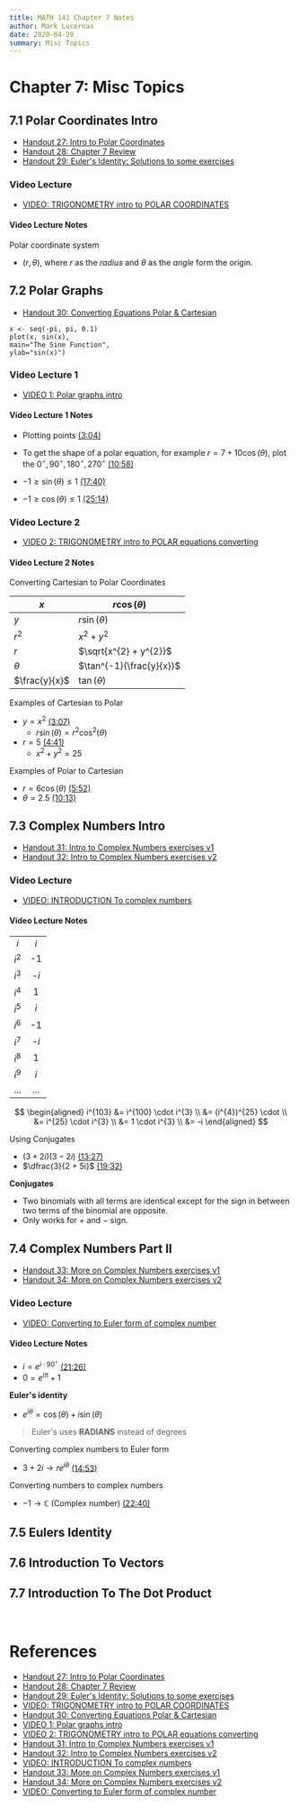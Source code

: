 ```yaml
---
title: MATH 141 Chapter 7 Notes
author: Mark Lucernas
date: 2020-04-29
summary: Misc Topics
---
```


# Chapter 7: Misc Topics

## 7.1 Polar Coordinates Intro

  - [Handout 27: Intro to Polar Coordinates](file:../../../../files/spring-2020/MATH-141/ch-7/ch-7_handout-27.pdf)
  - [Handout 28: Chapter 7 Review](file:../../../../files/spring-2020/MATH-141/ch-7/ch-7_handout-28.pdf)
  - [Handout 29: Euler's Identity: Solutions to some exercises](file:../../../../files/spring-2020/MATH-141/ch-7/ch-7_handout-29.pdf)

### Video Lecture

  - [VIDEO: TRIGONOMETRY intro to POLAR COORDINATES](https://www.youtube.com/watch?v=6RmC_k4xBSk)

#### Video Lecture Notes

Polar coordinate system

  - $(r, \theta)$, where $r$ as the _radius_ and $\theta$ as the _angle_ form
    the origin.


## 7.2 Polar Graphs

- [Handout 30: Converting Equations Polar & Cartesian](file:../../../../files/spring-2020/MATH-141/ch-7/ch-7_handout-30.pdf)

``` {.Rplot}
x <- seq(-pi, pi, 0.1)
plot(x, sin(x),
main="The Sine Function",
ylab="sin(x)")
```

### Video Lecture 1

  - [VIDEO 1: Polar graphs intro](https://www.youtube.com/watch?v=u_Y7V5CSCcc)

#### Video Lecture 1 Notes

  - Plotting points [(3:04)](https://www.youtube.com/watch?v=u_Y7V5CSCcc&t=184)

  - To get the shape of a polar equation, for example $r = 7 + 10\cos(\theta)$,
    plot the $0^{\circ}, 90^{\circ}, 180^{\circ}, 270^{\circ}$ [(10:58)](https://www.youtube.com/watch?v=u_Y7V5CSCcc&t=658)

  - $-1 \ge \sin(\theta) \le 1$ [(17:40)](https://www.youtube.com/watch?v=u_Y7V5CSCcc&t=1060)
  - $-1 \ge \cos(\theta) \le 1$ [(25:14)](https://www.youtube.com/watch?v=u_Y7V5CSCcc&t=1514)

### Video Lecture 2

  - [VIDEO 2: TRIGONOMETRY intro to POLAR equations converting](https://www.youtube.com/watch?v=eWFJo--R8w4)

#### Video Lecture 2 Notes

Converting Cartesian to Polar Coordinates

| $x$           | $r\cos(\theta)$          |
|---------------|--------------------------|
| $y$           | $r\sin(\theta)$          |
| $r^{2}$       | $x^{2} + y^{2}$          |
| $r$           | $\sqrt{x^{2} + y^{2}}$   |
| $\theta$      | $\tan^{-1}(\frac{y}{x})$ |
| $\frac{y}{x}$ | $\tan(\theta)$           |

Examples of Cartesian to Polar

  - $y = x^{2}$ [(3:07)](https://www.youtube.com/watch?v=eWFJo--R8w4&t=187)
    * $r\sin(\theta) = r^{2}\cos^{2}(\theta)$
  - $r = 5$ [(4:41)](https://www.youtube.com/watch?v=eWFJo--R8w4&t=281)
    * $x^{2} + y^{2} = 25$

Examples of Polar to Cartesian

  - $r = 6\cos(\theta)$ [(5:52)](https://www.youtube.com/watch?v=eWFJo--R8w4&t=352)
  - $\theta = 2.5$ [(10:13)](https://www.youtube.com/watch?v=eWFJo--R8w4&t=613)


## 7.3 Complex Numbers Intro

  - [Handout 31: Intro to Complex Numbers exercises v1](file:../../../../files/spring-2020/MATH-141/ch-7/ch-7_handout-31.pdf)
  - [Handout 32: Intro to Complex Numbers exercises v2](file:../../../../files/spring-2020/MATH-141/ch-7/ch-7_handout-32.pdf)


### Video Lecture

  - [VIDEO: INTRODUCTION To complex numbers](https://www.youtube.com/watch?v=rShl_0B72To)

#### Video Lecture Notes

|           |               |
| :-------: | :-----------: |
| $i$       | $i$           |
| $i^{2}$   | $\text{-}1$   |
| $i^{3}$   | $\text{-}i$   |
| $i^{4}$   | $1$           |
| $i^{5}$   | $i$           |
| $i^{6}$   | $\text{-}1$   |
| $i^{7}$   | $\text{-}i$   |
| $i^{8}$   | $1$           |
| $i^{9}$   | $i$           |
| ...       | ...           |

$$
\begin{aligned}
i^{103} &= i^{100} \cdot i^{3} \\
 &= (i^{4})^{25} \cdot \\
 &= i^{25} \cdot i^{3} \\
 &=  1 \cdot i^{3} \\
 &= -i
\end{aligned}
$$

Using Conjugates

  - $(3 + 2i)(3 - 2i)$ [(13:27)](https://www.youtube.com/watch?v=rShl_0B72To&t=807)
  - $\dfrac{3}{2 + 5i}$ [(19:32)](https://www.youtube.com/watch?v=rShl_0B72To&t=1172)


<a name="conjugates-term">**Conjugates**</a>

  - Two binomials with all terms are identical except for the sign in between
    two terms of the binomial are opposite.
  - Only works for $+$ and $-$ sign.


## 7.4 Complex Numbers Part II

  - [Handout 33: More on Complex Numbers exercises v1](file:../../../../files/spring-2020/MATH-141/ch-7/ch-7_handout-33.pdf)
  - [Handout 34: More on Complex Numbers exercises v2](file:../../../../files/spring-2020/MATH-141/ch-7/ch-7_handout-34.pdf)


### Video Lecture

  - [VIDEO: Converting to Euler form of complex number](https://www.youtube.com/watch?v=IoOKpGrL0RQ)

#### Video Lecture Notes

  - $i = e^{i \cdot 90^{\circ}}$ [(21:26)](https://www.youtube.com/watch?v=IoOKpGrL0RQ&t=1286)
  - $0 = e^{i \pi} + 1$

<a name="euler's-identity-term">**Euler's identity**</a>

  - $e^{i\theta} = \cos(\theta) + i\sin(\theta)$


> Euler's uses **RADIANS** instead of degrees


Converting complex numbers to Euler form

  - $3 + 2i \to re^{i\theta}$ [(14:53)](https://www.youtube.com/watch?v=IoOKpGrL0RQ&t=893)


Converting numbers to complex numbers

  - $-1 \to \mathbb{C}$ (Complex number) [(22:40)](https://www.youtube.com/watch?v=IoOKpGrL0RQ&t=1360)

## 7.5 Eulers Identity

## 7.6 Introduction To Vectors

## 7.7 Introduction To The Dot Product


<br>

# References

  - [Handout 27: Intro to Polar Coordinates](file:../../../../files/spring-2020/MATH-141/ch-7/ch-7_handout-27.pdf)
  - [Handout 28: Chapter 7 Review](file:../../../../files/spring-2020/MATH-141/ch-7/ch-7_handout-28.pdf)
  - [Handout 29: Euler's Identity: Solutions to some exercises](file:../../../../files/spring-2020/MATH-141/ch-7/ch-7_handout-29.pdf)
  - [VIDEO: TRIGONOMETRY intro to POLAR COORDINATES](https://www.youtube.com/watch?v=6RmC_k4xBSk)
  - [Handout 30: Converting Equations Polar & Cartesian](file:../../../../files/spring-2020/MATH-141/ch-7/ch-7_handout-30.pdf)
  - [VIDEO 1: Polar graphs intro](https://www.youtube.com/watch?v=u_Y7V5CSCcc)
  - [VIDEO 2: TRIGONOMETRY intro to POLAR equations converting](https://www.youtube.com/watch?v=eWFJo--R8w4)
  - [Handout 31: Intro to Complex Numbers exercises v1](file:../../../../files/spring-2020/MATH-141/ch-7/ch-7_handout-31.pdf)
  - [Handout 32: Intro to Complex Numbers exercises v2](file:../../../../files/spring-2020/MATH-141/ch-7/ch-7_handout-32.pdf)
  - [VIDEO: INTRODUCTION To complex numbers](https://www.youtube.com/watch?v=rShl_0B72To)
  - [Handout 33: More on Complex Numbers exercises v1](file:../../../../files/spring-2020/MATH-141/ch-7/ch-7_handout-33.pdf)
  - [Handout 34: More on Complex Numbers exercises v2](file:../../../../files/spring-2020/MATH-141/ch-7/ch-7_handout-34.pdf)
  - [VIDEO: Converting to Euler form of complex number](https://www.youtube.com/watch?v=IoOKpGrL0RQ)
